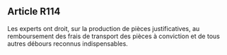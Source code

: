 Article R114
----
Les experts ont droit, sur la production de pièces justificatives, au
remboursement des frais de transport des pièces à conviction et de tous autres
débours reconnus indispensables.
